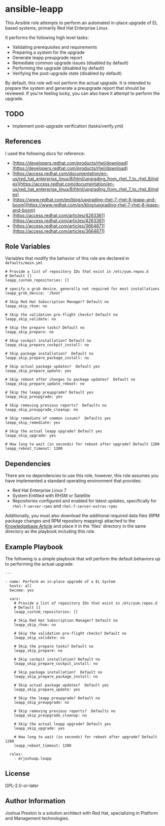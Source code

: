 ansible-leapp
=============

This Ansible role attempts to perform an automated in-place upgrade of EL based
systems, primarily Red Hat Enterprise Linux.

It performs the following high level tasks:

* Validating prerequisites and requirements
* Preparing a system for the upgrade
* Generate leapp preupgrade report
* Remediate common upgrade issues (disabled by default)
* Performing the upgrade (disabled by default)
* Verifying the post-upgrade state (disabled by default)

By default, this role will not perform the actual upgrade.  It is intended to
prepare the system and generate a preupgrade report that should be reviewed.
If you're feeling lucky, you can also have it attempt to perform the upgrade.

TODO
----

* Implement post-upgrade verification (tasks/verify.yml)

References
----------

I used the following docs for reference:

* [https://developers.redhat.com/products/rhel/download](https://developers.redhat.com/products/rhel/download)
* [https://access.redhat.com/documentation/en-us/red_hat_enterprise_linux/8/html/upgrading_from_rhel_7_to_rhel_8/index](https://access.redhat.com/documentation/en-us/red_hat_enterprise_linux/8/html/upgrading_from_rhel_7_to_rhel_8/index)
* [https://www.redhat.com/en/blog/upgrading-rhel-7-rhel-8-leapp-and-boom](https://www.redhat.com/en/blog/upgrading-rhel-7-rhel-8-leapp-and-boom)
* [https://access.redhat.com/articles/4263361](https://access.redhat.com/articles/4263361)
* [https://access.redhat.com/articles/3664871](https://access.redhat.com/articles/3664871)

Role Variables
--------------

Variables that modify the behavior of this role are declared in `defaults/main.yml`

```
# Provide a list of repository IDs that exist in /etc/yum.repos.d
# Default []
leapp_custom_repositories: []

# specify a grub device, generally not required for most installations
leapp_grub_device: '/boot'

# Skip Red Hat Subscription Manager? Default no
leapp_skip_rhsm: no

# Skip the validation pre-flight checks? Default no
leapp_skip_validate: no

# Skip the prepare tasks? Default no
leapp_skip_prepare: no

# Skip cockpit installation? Default no
leapp_skip_prepare_cockpit_install: no

# Skip package installation?  Default no
leapp_skip_prepare_package_install: no

# Skip actual package updates?  Default yes
leapp_skip_prepare_update: yes

# Skip reboot after changes to package updates?  Default no
leapp_skip_prepare_update_reboot: no

# Skip the leapp preupgrade? Default yes
leapp_skip_preupgrade: yes

# Skip removing previous reports?  Defaults no
leapp_skip_preupgrade_cleanup: no

# Skip remediate of common issues?  Defaults yes
leapp_skip_remediate: yes

# Skip the actual leapp upgrade? Default yes
leapp_skip_upgrade: yes

# How long to wait (in seconds) for reboot after upgrade? Default 1200
leapp_reboot_timeout: 1200
```

Dependencies
------------

There are no dependencies to use this role, however, this role assumes you have
implemented a standard operating environment that provides:

* Red Hat Enterprise Linux 7
* System Entitled with RHSM or Satellite
* Repositories configured and enabled for latest updates, specifically for
  `rhel-7-server-rpms` and `rhel-7-server-extras-rpms`

Additionally, you must also download the additional required data files (RPM
package changes and RPM repository mapping) attached to the
[Knowledgebase Article](https://access.redhat.com/articles/3664871) and place
it in the 'files' directory in the same directory as the playbook including
this role.

Example Playbook
----------------

The following is a simple playbook that will perform the default behaviors up to
performing the actual upgrade:

```
---

- name: Perform an in-place upgrade of a EL System
  hosts: all
  become: yes

  vars:
    # Provide a list of repository IDs that exist in /etc/yum.repos.d
    # Default []
    leapp_custom_repositories: []

    # Skip Red Hat Subscription Manager? Default no
    leapp_skip_rhsm: no

    # Skip the validation pre-flight checks? Default no
    leapp_skip_validate: no

    # Skip the prepare tasks? Default no
    leapp_skip_prepare: no

    # Skip cockpit installation? Default no
    leapp_skip_prepare_cockpit_install: no

    # Skip package installation?  Default no
    leapp_skip_prepare_package_install: no

    # Skip actual package updates?  Default yes
    leapp_skip_prepare_update: yes

    # Skip the leapp preupgrade? Default no
    leapp_skip_preupgrade: no

    # Skip removing previous reports?  Defaults no
    leapp_skip_preupgrade_cleanup: no

    # Skip the actual leapp upgrade? Default yes
    leapp_skip_upgrade: yes

    # How long to wait (in seconds) for reboot after upgrade? Default 1200
    leapp_reboot_timeout: 1200

  roles:
    - mrjoshuap.leapp
```

License
-------

GPL-2.0-or-later

Author Information
------------------

Joshua Preston is a solution architect with Red Hat, specializing in Platform
and Management technologies.
